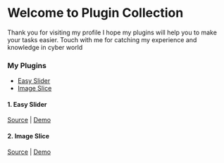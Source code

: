 # Welcome to Plugin Collection
Thank you for visiting my profile
I hope my plugins will help you to make your tasks easier. 
Touch with me for catching my experience and knowledge in cyber world

### My Plugins
- [Easy Slider](#easyslider)
- [Image Slice](#imageslice)

<a name="easyslider"/>

#### 1. Easy Slider
[Source](https://github.com/anfathhifans/easyslider) | [Demo](https://anfathhifans.github.io/easyslider)

<a name="imageslice"/>

#### 2. Image Slice
[Source](https://github.com/anfathhifans/imageslice/) | [Demo](https://anfathhifans.github.io/imageslice/)
